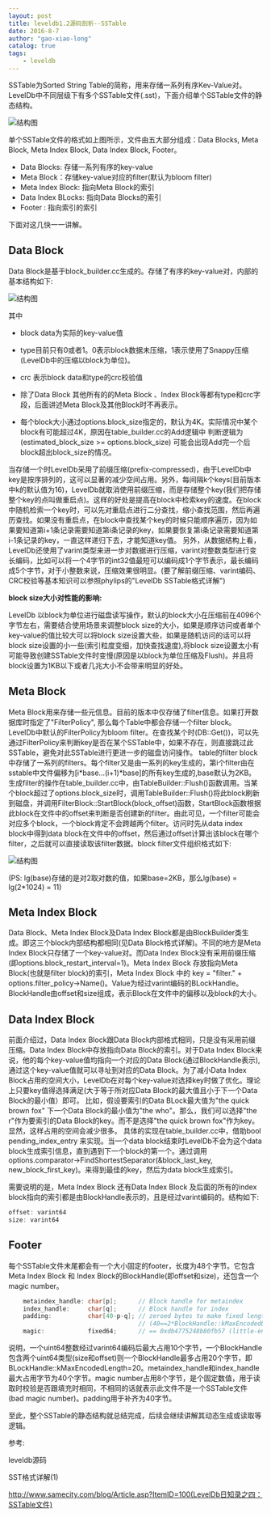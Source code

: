 ```yaml
---
layout: post
title: leveldb1.2源码剖析--SSTable
date: 2016-8-7
author: "gao-xiao-long"
catalog: true
tags:
    - leveldb
---
```


SSTable为Sorted String Table的简称，用来存储一系列有序Kev-Value对。LevelDb中不同层级下有多个SSTable文件(.sst)，下面介绍单个SSTable文件的静态结构。

![结构图](/img/in-post/leveldb/sstable.png)

单个SSTable文件的格式如上图所示，文件由五大部分组成：Data Blocks, Meta Block, Meta Index Block, Data Index Block, Footer。

* Data Blocks: 存储一系列有序的key-value
* Meta Block：存储key-value对应的filter(默认为bloom filter)
* Meta Index Block: 指向Meta Block的索引
* Data Index BLocks: 指向Data Blocks的索引
* Footer : 指向索引的索引

下面对这几快一一讲解。

## Data Block

Data Block是基于block_builder.cc生成的。存储了有序的key-value对，内部的基本结构如下:

![结构图](/img/in-post/leveldb/data_block.png)

其中

* block data为实际的key-value值

* type目前只有0或者1。0表示block数据未压缩，1表示使用了Snappy压缩(LevelDb中的压缩以block为单位)。

* crc 表示block data和type的crc校验值

* 除了Data Block 其他所有的的Meta Block 、Index Block等都有type和crc字段，后面讲述Meta Block及其他Block时不再表示。
* 每个block大小通过options.block_size指定的，默认为4K。实际情况中某个block有可能超过4K，原因在table_builder.cc的Add逻辑中
判断逻辑为(estimated_block_size >= options.block_size) 可能会出现Add完一个后block超出block_size的情况。

当存储一个时LevelDb采用了前缀压缩(prefix-compressed)，由于LevelDb中key是按序排列的，这可以显著的减少空间占用。另外，每间隔k个keys(目前版本中k的默认值为16)，LevelDb就取消使用前缀压缩，而是存储整个key(我们把存储整个key的点叫做重启点)。这样的好处是提高在block中检索key的速度。在block中随机检索一个key时，可以先对重启点进行二分查找，缩小查找范围，然后再遍历查找。如果没有重启点，在block中查找某个key的时候只能顺序遍历，因为如果要知道第i+1条记录需要知道第i条记录的key，如果要恢复第i条记录需要知道第i-1条记录的key，一直这样递归下去，才能知道key值。
另外，从数据结构上看，LevelDb还使用了varint类型来进一步对数据进行压缩，varint对整数类型进行变长编码，比如可以将一个4字节的int32值最短可以编码成1个字节表示，最长编码成5个字节，对于小整数来说，压缩效果很明显。(要了解前缀压缩、varint编码、CRC校验等基本知识可以参照phylips的"LevelDb SSTable格式详解")

**block size大小对性能的影响:**

LevelDb 以block为单位进行磁盘读写操作，默认的block大小在压缩前在4096个字节左右，需要结合使用场景来调整block size的大小，如果是顺序访问或者单个key-value的值比较大可以将block size设置大些，如果是随机访问的话可以将block size设置的小一些(索引粒度变细，加快查找速度),将block size设置太小有可能导致创建SSTable文件时变慢(原因是以block为单位压缩及Flush)。并且将block设置为1KB以下或者几兆大小不会带来明显的好处。

## Meta Block
Meta Block用来存储一些元信息。目前的版本中仅存储了filter信息。如果打开数据库时指定了"FilterPolicy", 那么每个Table中都会存储一个filter block。LevelDb中默认的FilterPolicy为bloom filter。在查找某个时(DB::Get())，可以先通过FilterPolicy来判断key是否在某个SSTable中，如果不存在，则直接跳过此SSTable，避免对此SSTable进行更进一步的磁盘访问操作。
table的filter block中存储了一系列的filters。每个filter又是由一系列的key生成的，第i个filter由在sstable中文件偏移为[i*base...(i+1)*base]的所有key生成的,base默认为2KB。生成filter的操作在table_builder.cc中，由TableBuilder::Flush()函数调用。当某个block超过了options.block_size时，调用TableBuilder::Flush()将此block刷新到磁盘，并调用FilterBlock::StartBlock(block_offset)函数，StartBlock函数根据此block在文件中的offset来判断是否创建新的filter。由此可见，一个filter可能会对应多个block，一个block肯定不会跨越两个filter。访问时先从data index block中得到data block在文件中的offset，然后通过offset计算出该block在哪个filter，之后就可以直接读取该filter数据。block filter文件组织格式如下:

![结构图](/img/in-post/leveldb/filter_block.png)

(PS: lg(base)存储的是对2取对数的值，如果base=2KB，那么lg(base) = lg(2*1024) = 11)

## Meta Index Block
Data Block、Meta Index Block及Data Index Block都是由BlockBuilder类生成。即这三个block内部结构都相同(见Data Block格式详解)。不同的地方是Meta Index Block只存储了一个key-value对。而Data Index Block没有采用前缀压缩(即options.block_restart_interval=1)。Meta Index Block 存放指向Meta Block(也就是filter block)的索引，Meta Index Block 中的 key = "filter." + options.filter_policy->Name()。Value为经过varint编码的BLockHandle。BlockHandle由offset和size组成，表示Block在文件中的偏移以及block的大小。

## Data Index Block
前面介绍过，Data Index Block跟Data Block内部格式相同，只是没有采用前缀压缩。Data Index Block中存放指向Data Block的索引。对于Data Index Block来说，他的每个key-value值均指向一个对应的Data Block(通过BlockHandle表示),通过这个key-value值就可以寻址到对应的Data Block。为了减小Data Index Block占用的空间大小，LevelDb在对每个key-value对选择key时做了优化。理论上只要key值得选择满足(大于等于所对应Data Block的最大值且小于下一个Data Block的最小值）即可。 比如，假设要索引的Data BLock最大值为"the quick brown fox" 下一个Data Block的最小值为"the who"。那么，我们可以选择"the r"作为要索引的Data Block的key。而不是选择"the quick brown fox"作为key。显然，这样占用的空间会减少很多。
具体的实现在table_builder.cc中，借助bool pending_index_entry 来实现。当一个data block结束时LevelDb不会为这个data block生成索引信息，直到遇到下一个block的第一个。通过调用options.comparator->FindShortestSeparator(&block_last_key, new_block_first_key)。来得到最佳的key，然后为data block生成索引。

需要说明的是，Meta Index Block 还有Data Index Block 及后面的所有的index block指向的索引都是由BlockHandle表示的，且是经过varint编码的。结构如下:

```c++
offset: varint64
size: varint64
```


## Footer
每个SSTable文件末尾都会有一个大小固定的footer，长度为48个字节。它包含Meta Index Block 和 Index Block的BlockHandle(即offset和size)，还包含一个magic number。

```c++
    metaindex_handle: char[p];      // Block handle for metaindex
    index_handle:     char[q];      // Block handle for index
    padding:          char[40-p-q]; // zeroed bytes to make fixed length
                                    // (40==2*BlockHandle::kMaxEncodedLength)
    magic:            fixed64;      // == 0xdb4775248b80fb57 (little-endian)

```
说明，一个uint64整数经过varint64编码后最大占用10个字节，一个BlockHandle包含两个uint64类型(size和offset)则一个BlockHandle最多占用20个字节，即BLockHandle::kMaxEncodedLength=20。metaindex_handle和index_handle最大占用字节为40个字节。magic number占用8个字节，是个固定数值，用于读取时校验是否跟填充时相同，不相同的话就表示此文件不是一个SSTable文件(bad magic number)。padding用于补齐为40字节。

至此，整个SSTable的静态结构就总结完成，后续会继续讲解其动态生成或读取等逻辑。

参考:

leveldb源码

SST格式详解(1)

http://www.samecity.com/blog/Article.asp?ItemID=100(LevelDb日知录之四：SSTable文件)

